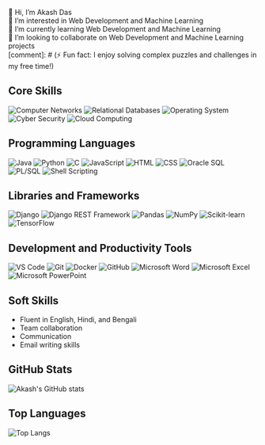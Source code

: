 👋 Hi, I’m Akash Das  
👀 I’m interested in Web Development and Machine Learning  
🌱 I’m currently learning Web Development and Machine Learning  
💞️ I’m looking to collaborate on Web Development and Machine Learning projects  
[comment]: # (⚡ Fun fact: I enjoy solving complex puzzles and challenges in my free time!)

## Core Skills
![Computer Networks](https://img.shields.io/badge/Computer%20Networks-007ACC?style=for-the-badge&logo=network&logoColor=white) ![Relational Databases](https://img.shields.io/badge/Relational%20Databases-003366?style=for-the-badge&logo=database&logoColor=white) ![Operating System](https://img.shields.io/badge/Operating%20System-4CAF50?style=for-the-badge&logo=linux&logoColor=white) ![Cyber Security](https://img.shields.io/badge/Cyber%20Security-FF6F00?style=for-the-badge&logo=security&logoColor=white) ![Cloud Computing](https://img.shields.io/badge/Cloud%20Computing-00ADEF?style=for-the-badge&logo=cloud&logoColor=white)  

## Programming Languages
![Java](https://img.shields.io/badge/Java-ED8B00?style=for-the-badge&logo=java&logoColor=white) ![Python](https://img.shields.io/badge/Python-3776AB?style=for-the-badge&logo=python&logoColor=white) ![C](https://img.shields.io/badge/C-A8B9CC?style=for-the-badge&logo=c&logoColor=white) ![JavaScript](https://img.shields.io/badge/JavaScript-323330?style=for-the-badge&logo=javascript&logoColor=F7DF1E) ![HTML](https://img.shields.io/badge/HTML-239120?style=for-the-badge&logo=html5&logoColor=white) ![CSS](https://img.shields.io/badge/CSS-239120?style=for-the-badge&logo=css3&logoColor=white) ![Oracle SQL](https://img.shields.io/badge/Oracle%20SQL-F80000?style=for-the-badge&logo=oracle&logoColor=white) ![PL/SQL](https://img.shields.io/badge/PL%2FSQL-F80000?style=for-the-badge&logo=oracle&logoColor=white) ![Shell Scripting](https://img.shields.io/badge/Shell%20Scripting-4EAA25?style=for-the-badge&logo=gnu-bash&logoColor=white)  

## Libraries and Frameworks
![Django](https://img.shields.io/badge/Django-092E20?style=for-the-badge&logo=django&logoColor=white) ![Django REST Framework](https://img.shields.io/badge/Django%20Rest%20Framework-092E20?style=for-the-badge&logo=django&logoColor=white) ![Pandas](https://img.shields.io/badge/Pandas-150458?style=for-the-badge&logo=pandas&logoColor=white) ![NumPy](https://img.shields.io/badge/NumPy-013243?style=for-the-badge&logo=numpy&logoColor=white) ![Scikit-learn](https://img.shields.io/badge/scikit--learn-F7931E?style=for-the-badge&logo=scikit-learn&logoColor=white) ![TensorFlow](https://img.shields.io/badge/TensorFlow-FF6F00?style=for-the-badge&logo=tensorflow&logoColor=white)  

## Development and Productivity Tools
![VS Code](https://img.shields.io/badge/VS%20Code-007ACC?style=for-the-badge&logo=visual-studio-code&logoColor=white) ![Git](https://img.shields.io/badge/Git-F05032?style=for-the-badge&logo=git&logoColor=white) ![Docker](https://img.shields.io/badge/Docker-2496ED?style=for-the-badge&logo=docker&logoColor=white) ![GitHub](https://img.shields.io/badge/GitHub-181717?style=for-the-badge&logo=github&logoColor=white) ![Microsoft Word](https://img.shields.io/badge/Microsoft%20Word-2B579A?style=for-the-badge&logo=microsoft-word&logoColor=white) ![Microsoft Excel](https://img.shields.io/badge/Microsoft%20Excel-217346?style=for-the-badge&logo=microsoft-excel&logoColor=white) ![Microsoft PowerPoint](https://img.shields.io/badge/Microsoft%20PowerPoint-B7472A?style=for-the-badge&logo=microsoft-powerpoint&logoColor=white)  

## Soft Skills
- Fluent in English, Hindi, and Bengali  
- Team collaboration  
- Communication  
- Email writing skills  

## GitHub Stats
![Akash's GitHub stats](https://github-readme-stats.vercel.app/api?username=AkashDas253&show_icons=true&theme=radical)  

## Top Languages
![Top Langs](https://github-readme-stats.vercel.app/api/top-langs/?username=AkashDas253&layout=compact&theme=radical)
